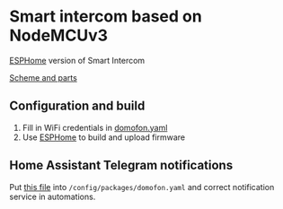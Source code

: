 # Smart intercom based on NodeMCUv3

[ESPHome](https://esphome.io/) version of Smart Intercom

[Scheme and parts](https://github.com/Anonym-tsk/smart-domofon/blob/master/README.md)

## Configuration and build
1. Fill in WiFi credentials in [domofon.yaml](https://github.com/Anonym-tsk/smart-domofon/blob/master/esphome/domofon.yaml#L10)
2. Use [ESPHome](https://esphome.io) to build and upload firmware

## Home Assistant Telegram notifications

Put [this file](https://github.com/Anonym-tsk/smart-domofon/blob/master/esphome/homeassistant/domofon.yaml) into `/config/packages/domofon.yaml` and correct notification service in automations.
